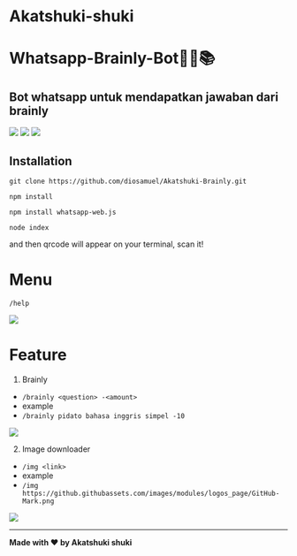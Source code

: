 # Akatshuki-shuki
# Whatsapp-Brainly-Bot👩‍💻📚
## Bot whatsapp untuk mendapatkan jawaban dari brainly

![](https://img.shields.io/github/issues/diosamuel/Virdina-Brainly)
![](https://img.shields.io/github/stars/diosamuel/Virdina-Brainly)
![](https://img.shields.io/github/forks/diosamuel/Virdina-Brainly)

## Installation 
`git clone https://github.com/diosamuel/Akatshuki-Brainly.git`

`npm install`

`npm install whatsapp-web.js`

`node index`

and then qrcode will appear on your terminal, scan it!

# Menu

`/help`

![](./menu.jpeg)

# Feature

1. Brainly
  
  * `/brainly <question> -<amount>`
  * example
  * `/brainly pidato bahasa inggris simpel -10`
  
![](./feature1.jpeg)

2. Image downloader
  
  * `/img <link>`
  * example
  * `/img https://github.githubassets.com/images/modules/logos_page/GitHub-Mark.png`

![](./feature2.jpeg)

----
  
**Made with ❤️ by Akatshuki shuki**
    
